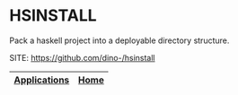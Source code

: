 # HSINSTALL
 
 Pack a haskell project into a deployable directory structure.
 
 SITE: https://github.com/dino-/hsinstall

 | [Applications](https://portable-linux-apps.github.io/apps.html) | [Home](https://portable-linux-apps.github.io)
 | --- | --- |
